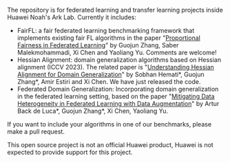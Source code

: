 The repository is for federated learning and transfer learning projects inside Huawei Noah's Ark Lab. Currently it includes:

* FairFL: a fair federated learning benchmarking framework that implements existing fair FL algorithms in the paper "[Proportional Fairness in Federated Learning](https://openreview.net/forum?id=ryUHgEdWCQ)" by Guojun Zhang, Saber Malekmohammadi, Xi Chen and Yaoliang Yu. Comments are welcome!
* Hessian Alignment: domain generalization algorithms based on Hessian alignment (ICCV 2023). The related paper is "[Understanding Hessian Alignment for Domain Generalization](https://arxiv.org/abs/2308.11778)" by Sobhan Hemati*, Guojun Zhang*, Amir Estiri and Xi Chen. We have just released the code.
* Federated Domain Generalization: Incorporating domain generalization in the federated learning setting, based on the paper "[Mitigating Data Heterogeneity in Federated Learning with Data Augmentation](https://arxiv.org/abs/2206.09979)" by Artur Back de Luca*, Guojun Zhang*, Xi Chen, Yaoliang Yu.

If you want to include your algorithms in one of our benchmarks, please make a pull request.

This open source project is not an official Huawei product, Huawei is not expected to provide support for this project.